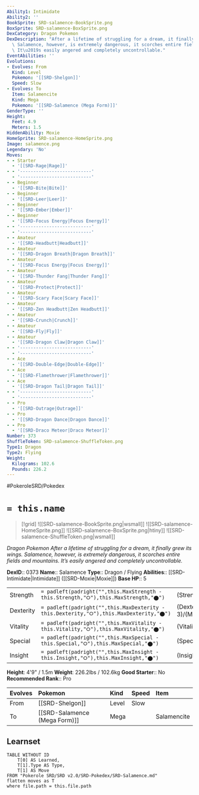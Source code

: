 ```yaml
---
Ability1: Intimidate
Ability2: ''
BookSprite: SRD-salamence-BookSprite.png
BoxSprite: SRD-salamence-BoxSprite.png
DexCategory: Dragon Pokemon
DexDescription: "After a lifetime of struggling for a dream, it finally grew its wings.\
  \ Salamence, however, is extremely dangerous, it scorches entire fields and mountains.\
  \ It\u2019s easily angered and completely uncontrollable."
EventAbilities: ''
Evolutions:
- Evolves: From
  Kind: Level
  Pokemon: '[[SRD-Shelgon]]'
  Speed: Slow
- Evolves: To
  Item: Salamencite
  Kind: Mega
  Pokemon: '[[SRD-Salamence (Mega Form)]]'
GenderType: ''
Height:
  Feet: 4.9
  Meters: 1.5
HiddenAbility: Moxie
HomeSprite: SRD-salamence-HomeSprite.png
Image: salamence.png
Legendary: 'No'
Moves:
- - Starter
  - '[[SRD-Rage|Rage]]'
- - '---------------------------'
  - '---------------------------'
- - Beginner
  - '[[SRD-Bite|Bite]]'
- - Beginner
  - '[[SRD-Leer|Leer]]'
- - Beginner
  - '[[SRD-Ember|Ember]]'
- - Beginner
  - '[[SRD-Focus Energy|Focus Energy]]'
- - '---------------------------'
  - '---------------------------'
- - Amateur
  - '[[SRD-Headbutt|Headbutt]]'
- - Amateur
  - '[[SRD-Dragon Breath|Dragon Breath]]'
- - Amateur
  - '[[SRD-Focus Energy|Focus Energy]]'
- - Amateur
  - '[[SRD-Thunder Fang|Thunder Fang]]'
- - Amateur
  - '[[SRD-Protect|Protect]]'
- - Amateur
  - '[[SRD-Scary Face|Scary Face]]'
- - Amateur
  - '[[SRD-Zen Headbutt|Zen Headbutt]]'
- - Amateur
  - '[[SRD-Crunch|Crunch]]'
- - Amateur
  - '[[SRD-Fly|Fly]]'
- - Amateur
  - '[[SRD-Dragon Claw|Dragon Claw]]'
- - '---------------------------'
  - '---------------------------'
- - Ace
  - '[[SRD-Double-Edge|Double-Edge]]'
- - Ace
  - '[[SRD-Flamethrower|Flamethrower]]'
- - Ace
  - '[[SRD-Dragon Tail|Dragon Tail]]'
- - '---------------------------'
  - '---------------------------'
- - Pro
  - '[[SRD-Outrage|Outrage]]'
- - Pro
  - '[[SRD-Dragon Dance|Dragon Dance]]'
- - Pro
  - '[[SRD-Draco Meteor|Draco Meteor]]'
Number: 373
ShuffleToken: SRD-salamence-ShuffleToken.png
Type1: Dragon
Type2: Flying
Weight:
  Kilograms: 102.6
  Pounds: 226.2
---
```


#PokeroleSRD/Pokedex

# `= this.name`

> [!grid]
> ![[SRD-salamence-BookSprite.png|wsmall]]
> ![[SRD-salamence-HomeSprite.png]]
> ![[SRD-salamence-BoxSprite.png|htiny]]
> ![[SRD-salamence-ShuffleToken.png|wsmall]]


*Dragon Pokemon*
*After a lifetime of struggling for a dream, it finally grew its wings. Salamence, however, is extremely dangerous, it scorches entire fields and mountains. It’s easily angered and completely uncontrollable.*

**DexID**:: 0373
**Name**:: Salamence
**Type**:: Dragon / Flying
**Abilities**:: [[SRD-Intimidate|Intimidate]] ([[SRD-Moxie|Moxie]])
**Base HP**:: 5

|           |                                                                                        |                                          |
| --------- | -------------------------------------------------------------------------------------- | ---------------------------------------- |
| Strength  | `= padleft(padright("",this.MaxStrength - this.Strength,"⭘"),this.MaxStrength,"⬤")`    | (Strength::3)/(MaxStrength::7)   |
| Dexterity | `= padleft(padright("",this.MaxDexterity - this.Dexterity,"⭘"),this.MaxDexterity,"⬤")` | (Dexterity:: 3)/(MaxDexterity::6) |
| Vitality  | `= padleft(padright("",this.MaxVitality - this.Vitality,"⭘"),this.MaxVitality,"⬤")`    | (Vitality::2)/(MaxVitality::5)   |
| Special   | `= padleft(padright("",this.MaxSpecial - this.Special,"⭘"),this.MaxSpecial,"⬤")`       | (Special::3)/(MaxSpecial::6)     |
| Insight   | `= padleft(padright("",this.MaxInsight - this.Insight,"⭘"),this.MaxInsight,"⬤")`       | (Insight::2)/(MaxInsight::5)     |

**Height**: 4'9" / 1.5m
**Weight**: 226.2lbs / 102.6kg
**Good Starter**:: No
**Recommended Rank**:: Pro

| Evolves   | Pokemon                       | Kind   | Speed   | Item        |
|:----------|:------------------------------|:-------|:--------|:------------|
| From      | [[SRD-Shelgon]]               | Level  | Slow    |             |
| To        | [[SRD-Salamence (Mega Form)]] | Mega   |         | Salamencite |

## Learnset

```dataview
TABLE WITHOUT ID
    T[0] AS Learned,
    T[1].Type AS Type,
    T[1] AS Move
FROM "Pokerole SRD/SRD v2.0/SRD-Pokedex/SRD-Salamence.md"
flatten moves as T
where file.path = this.file.path
```
